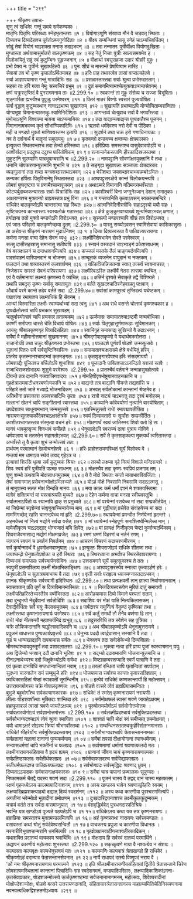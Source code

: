 +++
title = "२९९"

+++
श्रीकृष्ण उवाच-  
शृणु त्वं राधिके! गन्तुं समये सर्वकन्यकाः ।  
मातृभिः पितृभिः परिरब्धाः स्नेहभृतान्तराः ॥१ ॥
वियोगाऽश्रूणि संस्राव्य मौनं वै जडवत् स्थिताः ।  
दिव्याश्च दिव्यदेहाश्च पूर्वतोऽब्जगुणोदिताः ॥२ ॥
वीक्ष्य सम्बन्धिनां चासु स्नेहं चाऽभ्यधिवर्धितम् ।  
सोढुं तेषां वियोगं चाऽशक्ता मनाक् तदाऽभवन् ॥३ ॥
तदा तन्मातरः पुत्रीर्वीक्ष्य वियोगदुःखिताः ।  
मुग्धास्ता अर्थयामासुर्मातरो बालकृष्णकम् ॥४ ॥
सह नेतुं निजाः पुत्रीः स्वल्पसमयमेव ह ।  
विलोकयितुं राष्ट्रं स्वं कुटुम्बिनः सुहृज्जनान् ॥५ ॥
वीक्षार्था स्वसृसहजा उदारं श्रीहरिं मुहुः ।  
प्रभो प्रेषय नः पुत्रीर्नः सुखार्थहेतवे ॥६ ॥
पुनः शीघ्रं च मासान्ते प्रेषयिष्याम तारिह ।  
सेवायां तव भो कृष्ण कृपालोऽर्थितमावह ॥७ ॥
हरिः प्राह तथास्त्वेव तासां वाप्सल्यहेतवे ।  
सर्वा आज्ञापयामास गन्तुं मात्रादिभिः सह ॥८ ॥
प्रसन्नास्तास्तदा सर्वाः श्रुत्वा प्रभोरुदारताम् ।  
सहसा ताः हरिं गत्वा नेमुः सस्वजिरे प्रभुम् ॥९ ॥
द्रुतं समागमिष्यामश्चेत्युक्त्वाऽप्यन्तसेवनम् ।  
क्षणं चक्रुस्तृप्तिदं वै पुनरागमनाय ताः ॥2.299.१० ॥
स्वकान्तं ता मुहुः संसेव्य च सज्जा विभूषिताः ।  
शृङ्गारिता ह्यभवँश्च पुपूजुः परमेश्वरम् ॥११ ॥
पितरं मातरं विष्णोः स्वसारं पूज्ययोषितः ।  
सर्वा वृद्धान् कुटुम्बस्थान् नत्वाऽऽभाष्य सुखागतम् ॥१२ ॥
सुखायतिं प्रभाष्याऽपि योग्योचिताम्बरान्विताः ।  
योग्यभूषा विमानान्यारुरुहुः स्वामिनिर्देशिताः ॥१३ ॥
आगन्तव्यं चेत्युवाच सर्वा वै भगवाँस्तदा ।  
मुमोचाऽश्रूणि विश्वात्मा मायया चाऽप्यमायिकः ॥१४॥
तदा वाद्यान्यवाद्यन्त पूष्पाक्षतैश्च पूजनम् ।  
विमानानामभवच्च कृतं सौभाग्यिकादिभिः ॥१५॥
ऋतवो धर्मदेवश्च नरो देवी च पीठिका ।  
मही च मण्डपो मुक्तो माणिक्यस्तम्भ इत्यपि ॥१६ ॥
सुदर्शनं तथा चक्रं हरो गणाधिनायकः ।  
नव ते दर्शनार्थं वै मातॄणां समुपाययुः ॥१ ७॥
कृतवन्तो दण्डवच्च क्षन्तव्याः क्षेत्रपालकाः ।  
इत्युक्त्वा स्थितवन्तश्च तदा तेभ्यो हरिस्तथा ॥१८॥
हरिप्रियाः समस्ताश्च वासुदेवादयोऽपि च ।  
आशीर्वादान् प्रददुश्च ददुश्च पारितोषिकम् ॥१ ९॥
रत्नान्यनेकरूपाणि हीरकादिस्रजस्तथा ।  
मुकुटानि सुरम्याणि पात्रभूषाम्बराणि च ॥2.299.२० ॥
नामपट्टानि सौवर्णाक्षरयुक्तानि वै तथा ।  
धनानि चोपकरणान्युत्तमानि शुभानि च ॥२१ ॥
ते सङ्गृह्य सुखापन्नाः सञ्जाताः क्षेत्रदारकाः ।  
व्यङ्गुलानां तदा शब्दा यन्त्रशब्दास्तथाऽभवन् ॥२२॥
भेरीशब्दा जयशब्दाश्चाभवन्नम्बरेऽभितः ।  
कन्यका हर्षिताः पितृविमानेषु स्थितास्तदा ॥२३ ॥
अश्वपट्टसरःक्षेत्रे कान्तं विलोकयन्त्यपि ।  
लोमशं पुष्पवृष्ट्या च प्रणामैश्चाप्यपूजयन् ॥२४॥
अथाऽम्बरे विमानानि गतिमन्त्यभवँस्ततः ।  
कोट्यर्बुदाब्जकन्यास्ताः सर्वाः पित्रादिभिः सह ॥२५॥
काशीश्वरीं विना जग्मुनैञ्जान् देशान् समातृकाः ।  
आक्षराण्यश्च मुक्तान्यो ब्राह्म्यस्तत्र प्रभुं विना ॥२६॥
न गन्तव्यमिति कृत्वाऽवसन् स्वकान्तमन्दिरे ।  
राधिके! बालकृष्णोऽपि चान्तरात्मा सह स्थितः ॥२७॥
आत्मनिवेदिनीस्त्रीभिः सहाऽदृश्यो ययौ सहः ।  
सृष्टित्रयस्य कान्तास्ताः स्वस्वलोकं गतास्तदा ॥२८॥
क्षेत्रे कुङ्कुमवाप्याख्ये शून्यमिवाऽभवत् क्षणात् ।  
हर्याज्ञया ततो मुक्तो मण्डपोऽपि तिरोऽभवत् ॥२९॥
सुस्वल्पो मण्डपश्चापि शीघ्रं तत्र तिरोऽभवत् ।  
एवं जातः परिहारो बालकृष्णेच्छया द्रुतम् ॥2.299.३० ॥
यारतु सख्योऽवसन् स्वामिसेवायां काशिकासुताः ।  
ता असेवन्त श्रीकृष्णं नारायणं मुदाऽनिशम् ॥३ १ ॥
दिव्या दिव्यस्वरूपा वै पातिव्रत्यपरायणाः ।  
कर्मणा मनसा वाचा देहेन सेवनं व्यधुः ॥३२॥
लक्ष्मीर्विशेषभावेन सेवते परमेश्वरम् ।  
सत्सु दासीसहस्रासु समानासु सतीष्वपि ॥३३ ॥
स्नपनं वस्त्रदानं चाऽभ्यङ्गं प्रकेशसाधनम् ।  
वेषं वस्त्रक्षालनं च दन्तधावनमित्यपि ॥३४॥
कज्जलं मस्तके तैलं चाङ्गमर्दनमित्यपि ।  
पादसंवाहनं वारिपानदानं च भोजनम् ॥३५॥
ताम्बूलकं व्यजनेन वायुदानं च नक्तकम् ।  
फलदानं तथा शय्यास्तरणं कलशार्पणम् ॥३६ ॥
यत्किञ्चिन्निजतन्वा स्यात् तत्सर्वं स्वयमाचरत् ।  
निजेशस्य समस्तं सेवनं परिपरायणा ॥३७॥
लक्ष्मीरेवाऽस्ति लक्ष्मीर्वै नेतरा तत्समा क्वचित् ।  
एवं वै वर्तमानायां लक्ष्म्यां कृष्णस्य वै क्वचित् ॥३८॥
क्षतिर्न दृश्यते सेवाकृते तद्वै विशिष्यते ।  
तथापि समदृक् कृष्णः सर्वासु समतायुतः ॥३९॥
वर्तते सुखदश्चातिस्नेहवान्नतु पक्षवान् ।  
औदार्यं परमे कान्ते तदेव वर्तते सदा ॥2.299.४०॥
सर्वासां कामपूरत्वं तृप्तिदत्वं यथेष्टकम् ।  
पद्मावत्या रमायाश्च लक्ष्म्यधिकं हि सेवनम् ।  
आभ्यां विस्मारिता लक्ष्मीः स्वाम्यर्थाभ्यां सदा त्वनु ॥४१॥
अथ राधे वसन्ते चोत्सवं कृष्णश्चकार ह ।  
पुष्पदोलोत्सवं चापि प्रचकार सुखावहम् ।  
चातुर्मास्योत्सवं चापि प्रचकार व्रतात्मकम् ॥४२॥
ऊर्जमासः समायातश्चाऽष्टमी जन्मबोधिका ।  
कार्ष्णी समीपगा चास्ते चेति विचार्य योषितः ॥४३॥
सर्वाः पितृगृहात्तूर्णमारूढाः सुविमानकम् ।  
आययुः श्रीबालकृष्णगृहं पित्रादिसंहिताः ॥४४॥
स्वामिगृहं समासाद्य सुखिन्यो वै तदाऽभवन् ।  
सर्वेषां वै महीमानोत्तमानां सुखमाननम् ॥४५॥
श्रीमद्गोपालकृष्णो वै यथार्थमकरोत्तदा ।  
राजानोऽपि तथा चक्रुः श्रीकृष्णस्य प्रभोस्तभा ॥४६॥
पञ्चदशे पूर्णवर्षे षोडशे जन्मसूत्सवे ।  
सुतानां पितरः सर्वे सर्वसृष्टिनिवासिनः ॥४७॥
समायाताश्चाक्षराख्ये क्षेत्रे वर्धयितुं हरिम् ।  
प्रातरेव कृतस्नानश्चाष्टम्यां कृतमङ्गलः ॥४८॥
कृतशृङ्गारवेषश्च हरिः संसदमाययौ ।  
लोमशाद्यैः पूजितश्च वर्धितोऽपि शुभाशिषा ॥४९ ॥
पूजादानैः पावितश्चाऽऽनन्दितो यशसां स्तवैः ।  
राजाधिराजशोभाढ्यः शुशुभे परमेश्वरः ॥2.299.५० ॥
प्रातश्चैवं वर्तमाने जन्माहसुमहोत्सवे ।  
दीयन्ते तत्र दानानि गजवाजिगवादयः ॥५१॥
गोमहिषीवृषभोष्ट्रयानवाहनकानि च ।  
गृहक्षेत्रारामवाटीधनस्वर्णात्मकानि च ॥५२॥
वाद्यन्ते तत्र वाद्यानि गीयन्ते तद्यशांसि च ।  
परिहारे ततो जाते मध्याह्ने भोजनादिकम् ॥५३ ॥
अभवत् सर्वलोकानां कान्तानां श्रेष्ठमेव ह ।  
अतिथीनां प्रसत्कारा अन्नवस्त्रादिभिः कृताः ॥५४॥
रात्रौ नाट्यं चाऽभवत्तु तदा दृश्यं मनोहरम् ।  
मल्लानां खेलनं चापि सङ्गीतानां रवास्तथा ॥५५॥
काव्यानि कविवर्याणां नृत्यानि वारयोषिताम् ।  
उपदेशाश्च साधूनामभवन् जन्मसूत्सवे ॥५६॥
एतस्मिन्नुत्सवे राधे! रमापद्मावतीपिता ।  
नारायणःसुतश्चार्कोदेवश्चाऽक्षरक्षेत्रके ॥५७॥
स्वयं दिव्यावतारो यः सूर्यांशः सम्प्रकीर्तितः ।  
काशीतश्चागतस्तत्र संस्मृत्वा वचनं हरेः ॥५८॥
मोक्षणार्थं स्वयं जातिस्मरः शिवो यतो हि सः ।  
मानवं भावमुत्सृज्य शिवभावं समीहते ॥५९॥
धेनुपालोऽपि स्वराज्यं दत्वा पुत्राय योगिने ।  
धर्मपालाय च ततस्तेन सहागतोऽभवत् ॥2.299.६०॥
सर्वे ते कृतसङ्कल्पा मुक्त्यर्थं त्वरितास्तदा ।  
अभवँस्ते तु वै कृत्वा शुभं जन्मोत्सवं ततः ।  
प्रार्थयन् परमात्मानं देहमोचनहेतवे ॥६ १ ॥
हरिः प्राहोत्तरायणस्थितं सूर्यं विलोक्य वै ।  
गन्तव्यं मम धामाऽत्र स्थेयं तावद् गृहेऽत्र च ।  
इत्याशां शिरसि धृत्वा सर्वं कुटुम्बकं श्रियाः ॥६२॥
तस्थौ लक्ष्म्या गृहे नित्यं विशाले मन्दिरान्तरे ।  
शिवः स्वयं हरिं पुत्रीपतिं पप्रच्छ साधनम् ॥६ ३॥
मोक्षस्यैव तदा कृष्णः स्वप्रियं प्रजगाद तम् ।  
शृणु शम्भो कथयामि मोक्षसाधनमुत्तमम् ॥६४॥
ये वै मोक्षे स्थिताः सन्तो मायाभावविवर्जिताः ।  
तेषां समागमात् प्रसेवनान्मोक्षोऽभिलभ्यते ॥६५॥
योऽहं मोक्षे निवसामि निवसामि सदाऽऽत्मसु ।  
तं मामुपास्य सततं मोक्षं विन्दति मानवः ॥६६॥
मया कालः कर्म धर्मो ज्ञानं मे शक्तयस्त्विमाः ।  
मत्वैवं शक्तिमन्तं मां यस्त्वाश्रयति मुच्यते ॥६७॥
देहेन कर्मणा वाचा मनसा स्वीयवस्तुभिः ।  
सर्वात्मनाऽर्पितो यः स्यान्मयि द्राक् स प्रमुच्यते ॥६८॥
मां पश्येन्मां रसयेच्च मां सदा सम्प्रकीर्तयेत् ।  
मां जिघ्रेन्मां स्पृशेन्यां संशृणुयाच्चिन्तयेच्च माम् ॥६९॥
मां गृह्णीयात् प्रसेवेत संवाहयेच्च मां सदा ।  
मामभिगच्छेद् रहसि चानन्दयेच्च मां हृदि ॥2.299.७०॥
स्थापयेन्मां प्रमन्वीत निर्णयेन्मां हृदन्तरे ।  
अहमयेच्च मां नित्यं मद्योगे सर्वदा वसेत् ॥७१ ॥
मां ध्यायेन्मां स्नेहपूर्णः समाश्लिष्येन्मिलेच्च माम् ।  
मामेकीकृत्य चाऽऽदद्याद् भोग्यजातं मयि क्षिपेत् ॥७२॥
मां प्रत्यक्षं निजीकृत्य चेष्टां कुर्यान्मदर्थिकाम् ।  
शिवराजैवमासाद्य मद्योगं मोक्षमाव्रजेत् ॥७३॥
रमणं भ्रमणं विहरणं च नर्तनं रणम् ।  
जागरणं स्वपनं च प्रवर्तनं निवर्तनम् ॥७४॥
आचरणं विचरणं सदाचरणमीरणम् ।  
सर्वं कुर्यान्मदर्थं वै ध्रुवमोक्षमवाप्नुयात् ॥७५॥
इत्युक्तः शिवराजोऽयं राधिके शीतजा तथा ।  
जयश्चन्द्रो धेनुपालोऽशोका च हरौ स्थिराः ॥७६॥
स्थिरध्याना अभवँश्च स्थिरसेवापरायणाः ।  
दिव्यभावं समापन्नाः सर्वस्वार्पणसेविनः ॥७७॥
उत्तरायणगे सूर्ये समुत्सुकाश्च ते ततः ।  
स्वपुत्रीं प्रसमाश्लिष्य लक्ष्मीं मोक्षाभिकाङ्क्षिणः ॥७८॥
अश्वपट्टसरस्येव स्नात्वा कृत्वाऽर्हणं हरेः ।  
धेनुपालोऽपि च सुतात्रयमाभाष्य वै तदा ॥७९॥
वृत्ती सर्वाः पराहृत्य ध्यानमग्नास्तदाऽभवन् ।  
ज्ञानदः श्रीकृष्णदेवः सर्वस्वामी हृदिस्थितः ॥2.299.८०॥
तथा प्रत्यक्षवर्ती तान् ज्ञात्वा निर्वाणमानसान् ।  
स्वासक्तान् प्रति तूर्णं स दिव्यविमानमास्थितः ॥८ १ ॥
निजदिव्यस्वरूपेण मुक्तिं दातुं समाययौ ।  
लक्ष्मीपतिहरिस्तेभ्यस्तैरेव वर्ष्मभिस्तदा ॥८२॥
आरोहयामास दिव्ये विमाने पश्यतां सताम् ।  
तदा दुन्दुभयो नेदुर्देवानां सर्वतोदिशि ॥८३॥
सदाशिवः परं मोक्षं याति नित्यकिलासकम् ।  
देवाद्यैर्वर्धिताः सर्वे ययुः कैलासमुत्तमम् ॥८४॥
पार्षदाश्च ययुर्नित्यं वैकुण्ठं कृष्णिका तथा ।  
लक्ष्मीस्तथा कृष्णनारायणार्यः परमेश्वरः ॥८५॥
सर्वं कर्तुं समर्थो तौ तेनैव वर्ष्मणा हि तान् ।  
राधे! मोक्षं नीतवन्तौ महाश्चर्यमिदं ह्यभूत्॥८६ ॥
तदुत्तरविधिं तत्र स्वेशेन सह पुत्रिका ।  
चक्रे लौकिकदानानि श्राद्धोत्सवादिकानि च ॥८७॥
अथ श्रीबालकृष्णोऽपि धेनूनामुत्तरायणे ।  
प्रपूजनं व्यधात्तत्र पुण्यकार्यप्रवृत्तये ॥८८॥
धेनुभ्यः प्रददौ त्वार्द्रघासान् सस्यानि वै तदा ।  
गूडं च धान्यखाद्यानि दापयामास सर्वतः ॥८९॥
धेनवश्च तदा सर्वलोकेभ्यो दिव्यविग्रहाः ।  
भौमस्थाश्चाययुस्तूर्णं तदा प्रसादलालसाः ॥2.299.९०॥
भुक्त्वा नत्वा हरिं प्राप्य पूजां स्वस्वाश्रमान् ययुः ।  
अथ द्विजेभ्यो भगवान् ददौ दानानि भूरिशः ॥९ १ ॥
सद्भ्यो ददावम्बराणि भोजनान्युत्तमानि च ।  
दीनाऽनाथेभ्यश्च ददौ भिक्षुकेभ्योऽपि सर्वथा ॥९२॥
मिष्टान्नाम्बररूप्यादि स्वर्णं पात्राणि वै तदा ।  
एवं कृत्वा दानविधिं सप्तधान्यान्वितां नवाम् ॥९३॥
तरलां रन्धितां चापि घृतान्वितां सपर्पटाम् ।  
सुदध्ना चारनालेन समं सम्बुभुजे हरिः ॥९४॥
भोजयामास सर्वाश्च कान्ताः कृशरसञ्ज्ञिताम् ।  
क्वथिकासहितां श्रेष्ठां स्वादवतीं सुगन्धिनीम् ॥९५॥
इत्येवं राधिके! कष्णकान्तार्यो हि महोत्सवम् ।  
उत्तरायनयोगस्य चक्रे गोपालकृष्णजः ॥९६ ॥
षोडशे वत्सरे त्वेवं ब्रह्मप्रियासमन्वितः ।  
बुभुजे बहुभोगाँश्च सर्वकल्याणकारकः ॥९७॥
राधिके! तं स्मरेत् कृष्णनारायणं नरायणीः ।  
लीलाः षोडशवर्षोत्थाः मुक्तिदाः शान्तिदा हरेः ॥९८ ॥
सर्वमोक्षफलं त्वासां श्रवणे जायतेऽक्षयम् ।  
ब्रह्मपूजाफलं त्वासां श्रवणे जायतेऽक्षयम् ॥९९ ॥
पुरुषोत्तमयोगोऽयं सर्वयोगोत्तमोत्तमः ।  
सर्वावतारयोगोऽयं सर्वज्ञानोत्तमोत्तमः ॥2.299.१०० ॥
सर्वलक्ष्मीप्रदश्चायं सर्वमुक्तिप्रदस्तथा ।  
सर्वसौभाग्यदश्चाऽयं त्वेवं श्रुत्वा रमापिता ॥१०१ ॥
शाश्वतं चापि मोक्षं स्वं समीप्सत् तममोक्षयत् ।  
ययौ धामाऽक्षरं सोऽस्य क्रियां श्रीभगवाँस्तथा ॥१०२ ॥
सम्बन्धिनस्ततश्चक्रुर्हरिसंलग्नमानसाः ।  
राधिके! श्रीहरेर्योगः सर्वमुक्तिप्रदस्त्वयम् ॥१०३ ॥
सर्वसौभाग्यदश्चापि त्रेतासन्ताननामकः ।  
सर्वव्रतानां यज्ञानां दानानां पुण्यकर्मणाम् ॥१ ०४॥
सर्वेषां तपसां दीक्षायोगानां त्यागधर्मणाम् ।  
सन्यासधर्मणां चापि भक्तीनां च फलप्रदः ॥१०५ ॥
सर्वाश्रमाणां धर्माणां श्रवणात्फलदो मतः ।  
लक्ष्मीनारायणसंहिताया वै हृदयं ह्ययम् ॥१०६ ॥
प्राणानां जीवन चायं कृष्णनारायणात्मकः ।  
सर्वप्रतिष्ठाफलदः सर्वतीर्थफलप्रदः ॥१ ०७॥
सर्वसेवाफलदश्च सर्वविद्याफलप्रदः ।  
सतीधर्मफलदश्च पातिव्रत्यफलप्रदः ॥१०८ ॥
सर्वभोगप्रदः सर्वस्मृद्धिदः श्रवणाद् ध्रुवम् ।  
दिव्यताऽऽपादकः सर्ववासनाक्षयकारकः ॥१० ९॥
सर्वेषां चात्र पापानां प्रज्वालकः सुपुण्यदः ।  
निष्कामकर्म चैतद्वै यदस्य श्रवणं सदा ॥2.299.११० ॥
पूजनं चास्य वै तद्वद् दानं चास्य महत्फलम् ।  
रक्षणं गृहमध्येऽस्य कालमायादिनाशनम् ॥१११ ॥
अस्य खण्डस्य भावेन श्रवणाच्छ्रीहरिः स्वयम् ।  
लक्ष्म्यादिब्रह्मशक्त्याढ्यो दद्यात् दिव्यं स्वदर्शनम् ॥११२ ॥
अस्य कथा कारणीया पुरश्चरणमित्यपि ।  
अगतीनां भवेन्मोक्षो भूतादीनां प्रमोक्षणम् ॥११३ ॥
दुःखदारिद्र्यनाशश्च लक्ष्मीकुलकुटुम्बकम् ।  
यत्रायं वर्तते तत्र सर्वदा वासमाप्नुयात् ॥१ १४॥
वंशवृद्धिर्भवेत् पुत्रधनदारपतिश्रियः ।  
भवन्ति यत्र खण्डोऽयं पूज्यते पठ्यतेऽपि च ॥१ १५॥
राधिकेऽस्य कथा यत्र तत्र कृष्णनरायणः ।  
ब्रह्मप्रियाः समस्ताश्च मुक्तमण्डलमित्यपि ॥१ १६॥
अहं कृष्णस्तथा नारायणः सर्वस्वमण्डलः ।  
वसावस्तां कथां श्रोतुं सर्वदेवेश्वरान्वितौ ॥१ १७॥
वाचकस्य प्रपूजा च कारणीया विधानतः ।  
नरनारीविभूषाश्चाम्बराणि धनमित्यपि ॥१ १८॥
गृहक्षेत्रग्रामवाटीगजाश्वहीरकादिकम् ।  
यथाशक्ति प्रदातव्यं वाचकाय श्रवार्थिभिः ॥१ १९॥
मोक्षदाय हि सर्वस्वं दातव्यं परमार्थिने ।  
उद्यापनं कारणीयं महोत्सवः शुभस्तथा ॥2.299.१२० ॥
सकृच्छ्रवणे माया वै नश्यत्येव न संशयः ।  
कल्पलता कल्पवृक्षः कल्पधेनुस्त्वयं मतः ॥१२१ ॥
कल्पमणिः कल्पपात्रं त्रेताखण्डो हि राधिके! ।  
श्रीकृष्णोऽहं वदाम्यत्र त्रेतासन्तानसेवनात् ॥१ २२॥
नार्यै राधापदं दास्ये विष्णुपदं नराय वै ।  
'ओं नमः श्रीकृष्णनारायणाय परमात्मने ॥१२३ ॥
इति श्रीलक्ष्मीनारायणीयसंहितायां द्वितीये त्रेतासन्ताने चिरेण लोमशाश्रमस्थितानां कान्तानां पित्रादिभिः सह स्वदेशगमनं, मण्डपादिपरिहारः, लक्ष्म्यादिकाशिकांऽगना-  
कृतसेवाप्रकारः, षोडशजन्मोत्सवे ऊर्जकृष्णाष्टम्यां सर्वजनानामागमनम्, महोत्सवः, शिवेश्वरादीनां मोक्षोपदेशान्मोक्षः, षोडशे वत्सरे उत्तरायणदानादि, संहितायास्त्रेतासन्तानस्य माहात्म्यमितिचेतिनिरूपणनामा नवनवत्यधिकद्विशततमोऽध्यायः ॥२९९ ॥
    
